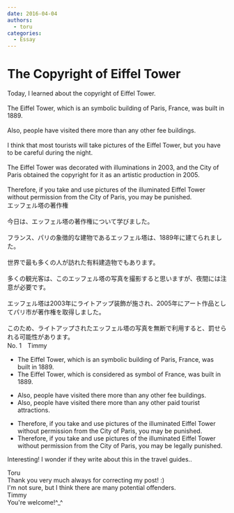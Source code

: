 ```yaml
---
date: 2016-04-04
authors:
  - toru
categories:
  - Essay
---
```


<h1 id="subject_show">The Copyright of Eiffel Tower</h1>
<div class="date" hidden>Apr 4, 2016 22:38</div>
<div id="post"><div id="body_show_ori">
Today, I learned about the copyright of Eiffel Tower.<br/><br/>The Eiffel Tower, which is an symbolic building of Paris, France, was built in 1889.<br/><br/>Also, people have visited there more than any other fee buildings.<br/><br/>I think that most tourists will take pictures of the Eiffel Tower, but you have to be careful during the night.<br/><br/>The Eiffel Tower was decorated with illuminations in 2003, and the City of Paris obtained the copyright for it as an  artistic production in 2005.<br/><br/>Therefore, if you take and use pictures of the illuminated Eiffel Tower without permission from the City of Paris, you may be punished.
</div></div>

<!-- more -->

<div id="post_ja"><div id="body_show_mo">
エッフェル塔の著作権<br/><br/>今日は、エッフェル塔の著作権について学びました。<br/><br/>フランス、パリの象徴的な建物であるエッフェル塔は、1889年に建てられました。<br/><br/>世界で最も多くの人が訪れた有料建造物でもあります。<br/><br/>多くの観光客は、このエッフェル塔の写真を撮影すると思いますが、夜間には注意が必要です。<br/><br/>エッフェル塔は2003年にライトアップ装飾が施され、2005年にアート作品としてパリ市が著作権を取得しました。<br/><br/>このため、ライトアップされたエッフェル塔の写真を無断で利用すると、罰せられる可能性があります。
</div></div>
<div id="block"><div class="first_name"> No. 1　<span class="just_name">Timmy</span></div><div id="block2">
<ul class="correction_field">
<li class="incorrect">The Eiffel Tower, which is an symbolic building of Paris, France, was built in 1889.</li>
<li class="corrected correct">
The Eiffel Tower, which is <span class="f_blue">considered as </span>symbol of France, was built in 1889.
</li>
</ul>
<ul class="correction_field">
<li class="incorrect">Also, people have visited there more than any other fee buildings.</li>
<li class="corrected correct">
Also, people have visited there more than any other <span class="f_blue">paid tourist attractions</span>.
</li>
</ul>
<ul class="correction_field">
<li class="incorrect">Therefore, if you take and use pictures of the illuminated Eiffel Tower without permission from the City of Paris, you may be punished.</li>
<li class="corrected correct">
Therefore, if you take and use pictures of the illuminated Eiffel Tower without permission from the City of Paris, you may be <span class="f_blue">legally </span>punished.
</li>
</ul>
<p class="comment_small">
 Interesting! I wonder if they write about this in the travel guides..
</p>

</div><div class="name"><span class="just_name">Toru</span><br>
Thank you very much always for correcting my post! :)<br/>I'm not sure, but I think there are many potential offenders.
</div>
<div class="name"><span class="just_name">Timmy</span><br>
You're welcome!^_^
</div>
</div>
